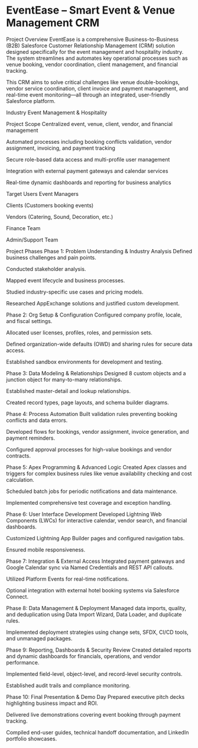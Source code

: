 # EventEase – Smart Event & Venue Management CRM

Project Overview
EventEase is a comprehensive Business-to-Business (B2B) Salesforce Customer Relationship Management (CRM) solution designed specifically for the event management and hospitality industry. The system streamlines and automates key operational processes such as venue booking, vendor coordination, client management, and financial tracking.

This CRM aims to solve critical challenges like venue double-bookings, vendor service coordination, client invoice and payment management, and real-time event monitoring—all through an integrated, user-friendly Salesforce platform.

Industry
Event Management & Hospitality

Project Scope
Centralized event, venue, client, vendor, and financial management

Automated processes including booking conflicts validation, vendor assignment, invoicing, and payment tracking

Secure role-based data access and multi-profile user management

Integration with external payment gateways and calendar services

Real-time dynamic dashboards and reporting for business analytics

Target Users
Event Managers

Clients (Customers booking events)

Vendors (Catering, Sound, Decoration, etc.)

Finance Team

Admin/Support Team

Project Phases
Phase 1: Problem Understanding & Industry Analysis
Defined business challenges and pain points.

Conducted stakeholder analysis.

Mapped event lifecycle and business processes.

Studied industry-specific use cases and pricing models.

Researched AppExchange solutions and justified custom development.

Phase 2: Org Setup & Configuration
Configured company profile, locale, and fiscal settings.

Allocated user licenses, profiles, roles, and permission sets.

Defined organization-wide defaults (OWD) and sharing rules for secure data access.

Established sandbox environments for development and testing.

Phase 3: Data Modeling & Relationships
Designed 8 custom objects and a junction object for many-to-many relationships.

Established master-detail and lookup relationships.

Created record types, page layouts, and schema builder diagrams.

Phase 4: Process Automation
Built validation rules preventing booking conflicts and data errors.

Developed flows for bookings, vendor assignment, invoice generation, and payment reminders.

Configured approval processes for high-value bookings and vendor contracts.

Phase 5: Apex Programming & Advanced Logic
Created Apex classes and triggers for complex business rules like venue availability checking and cost calculation.

Scheduled batch jobs for periodic notifications and data maintenance.

Implemented comprehensive test coverage and exception handling.

Phase 6: User Interface Development
Developed Lightning Web Components (LWCs) for interactive calendar, vendor search, and financial dashboards.

Customized Lightning App Builder pages and configured navigation tabs.

Ensured mobile responsiveness.

Phase 7: Integration & External Access
Integrated payment gateways and Google Calendar sync via Named Credentials and REST API callouts.

Utilized Platform Events for real-time notifications.

Optional integration with external hotel booking systems via Salesforce Connect.

Phase 8: Data Management & Deployment
Managed data imports, quality, and deduplication using Data Import Wizard, Data Loader, and duplicate rules.

Implemented deployment strategies using change sets, SFDX, CI/CD tools, and unmanaged packages.

Phase 9: Reporting, Dashboards & Security Review
Created detailed reports and dynamic dashboards for financials, operations, and vendor performance.

Implemented field-level, object-level, and record-level security controls.

Established audit trails and compliance monitoring.

Phase 10: Final Presentation & Demo Day
Prepared executive pitch decks highlighting business impact and ROI.

Delivered live demonstrations covering event booking through payment tracking.

Compiled end-user guides, technical handoff documentation, and LinkedIn portfolio showcases.
